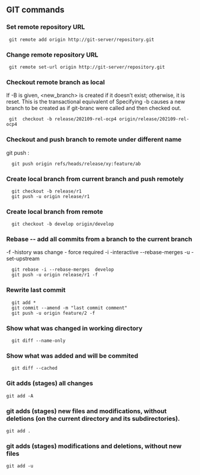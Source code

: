 ## GIT commands

### Set remote repository URL  
```console
 git remote add origin http://git-server/repository.git
```

### Change remote repository URL  
```console
 git remote set-url origin http://git-server/repository.git
```

### Checkout remote branch as local
If -B is given, <new_branch> is created if it doesn’t exist; otherwise, it is reset. This is the transactional equivalent of
Specifying -b causes a new branch to be created as if git-branc were called and then checked out. 
```console
 git  checkout -b release/202109-rel-ocp4 origin/release/202109-rel-ocp4
```
### Checkout and push branch to remote under different name
git push  <REMOTENAME> <LOCALBRANCHNAME>:<REMOTEBRANCHNAME> 
```console
  git push origin refs/heads/release/xy:feature/ab
```

### Create local branch from current branch and push remotely
```console
  git checkout -b release/r1
  git push -u origin release/r1
```
 ### Create local branch from remote
```console
  git checkout -b develop origin/develop
```
 
### Rebase -- add all commits from a branch to the current branch 
 -f -history was change - force required
 -i -interactive
 --rebase-merges
 -u -set-upstream
```console
  git rebase -i --rebase-merges  develop
  git push -u origin release/r1 -f
```

 ### Rewrite last commit
```console
  git add *
  git commit --amend -m "last commit comment"
  git push -u origin feature/2 -f
```

### Show what was changed in working directory
```console
  git diff --name-only
```

 ### Show what was added and will be commited
```console
  git diff --cached
```
### Git adds (stages) all changes
```console
git add -A 
```
### git adds (stages) new files and modifications, without deletions (on the current directory and its subdirectories).
```console
git add . 
```
### git adds (stages) modifications and deletions, without new files
```console
git add -u 
```





